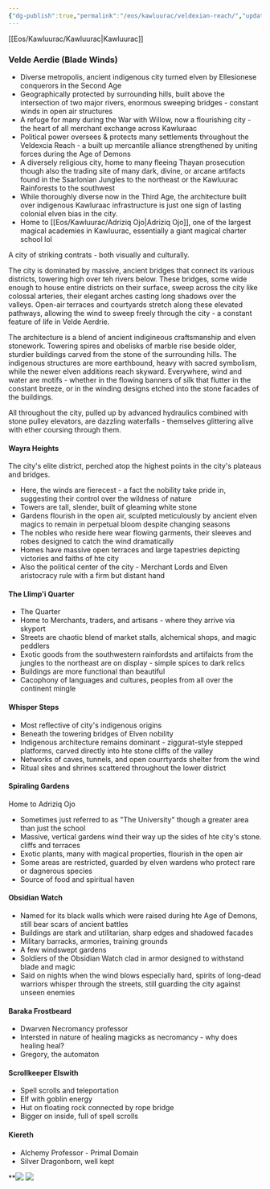 ```yaml
---
{"dg-publish":true,"permalink":"/eos/kawluurac/veldexian-reach/","updated":"2024-12-22T19:35:24.025-06:00"}
---
```


[[Eos/Kawluurac/Kawluurac\|Kawluurac]]
### Velde Aerdie (Blade Winds)

- Diverse metropolis, ancient indigenous city turned elven by Ellesionese conquerors in the Second Age 
- Geographically protected by surrounding hills, built above the intersection of two major rivers, enormous sweeping bridges - constant winds in open air structures
- A refuge for many during the War with Willow, now a flourishing city - the heart of all merchant exchange across Kawluraac
- Political power oversees & protects many settlements throughout the Veldexcia Reach - a built up mercantile alliance strengthened by uniting forces during the Age of Demons
- A diversely religious city, home to many fleeing Thayan prosecution though also the trading site of many dark, divine, or arcane artifacts found in the Ssarlonian Jungles to the northeast or the Kawluurac Rainforests to the southwest
- While thoroughly diverse now in the Third Age, the architecture built over indigenous Kawluraac infrastructure is just one sign of lasting colonial elven bias in the city.
- Home to [[Eos/Kawluurac/Adriziq Ojo\|Adriziq Ojo]], one of the largest magical academies in Kawluurac, essentially a giant magical charter school lol

A city of striking contrats - both visually and culturally. 

The city is dominated by massive, ancient bridges that connect its various districts, towering high over teh rivers below. These bridges, some wide enough to house entire districts on their surface, sweep across the city like colossal arteries, their elegant arches casting long shadows over the valleys. Open-air terraces and courtyards stretch along these elevated pathways, allowing the wind to sweep freely through the city - a constant feature of life in Velde Aerdrie. 

The architecture is a blend of ancient indigineous craftsmanship and elven stonework. Towering spires and obelisks of marble rise beside older, sturdier buildings carved from the stone of the surrounding hills. The indigenous structures are more earthbound, heavy with sacred symbolism, while the newer elven additions reach skyward. Everywhere, wind and water are motifs - whether in the flowing banners of silk that flutter in the constant breeze, or in the winding designs etched into the stone facades of the buildings. 

All throughout the city, pulled up by advanced hydraulics combined with stone pulley elevators, are dazzling waterfalls - themselves glittering alive with ether coursing through them. 

#### Wayra Heights

The city's elite district, perched atop the highest points in the city's plateaus and bridges.
- Here, the winds are fierecest - a fact the nobility take pride in, suggesting their control over the wildness of nature
- Towers are tall, slender, built of gleaming white stone
- Gardens flourish in the open air, sculpted meticulously by ancient elven magics to remain in perpetual bloom despite changing seasons
- The nobles who reside here wear flowing garments, their sleeves and robes designed to catch the wind dramatically
- Homes have massive open terraces and large tapestries depicting victories and faiths of hte city
- Also the political center of the city - Merchant Lords and Elven aristocracy rule with a firm but distant hand

#### The Llimp'i Quarter
- The Quarter
- Home to Merchants, traders, and artisans - where they arrive via skyport
- Streets are chaotic blend of market stalls, alchemical shops, and magic peddlers
- Exotic goods from the southwestern rainfordsts and artifaicts from the jungles to the northeast are on display - simple spices to dark relics
- Buildings are more functional than beautiful
- Cacophony of languages and cultures, peoples from all over the continent mingle

#### Whisper Steps

- Most reflective of city's indigenous origins
- Beneath the towering bridges of Elven nobility
- Indigenous architecture remains dominant - ziggurat-style stepped platforms, carved directly into hte stone cliffs of the valley
- Networks of caves, tunnels, and open courrtyards shelter from the wind
- Ritual sites and shrines scattered throughout the lower district

#### Spiraling Gardens
Home to Adriziq Ojo
- Sometimes just referred to as "The University" though a greater area than just the school
- Massive, vertical gardens wind their way up the sides of hte city's stone. cliffs and terraces
- Exotic plants, many with magical properties, flourish in the open air
- Some areas are restricted, guarded by elven wardens who protect rare or dagnerous species
- Source of food and spiritual haven

#### Obsidian Watch
- Named for its black walls which were raised during hte Age of Demons, still bear scars of ancient battles
- Buildings are stark and utilitarian, sharp edges and shadowed facades
- Military barracks, armories, training grounds
- A few windswept gardens
- Soldiers of the Obsidian Watch clad in armor designed to withstand blade and magic
- Said on nights when the wind blows especially hard, spirits of long-dead warriors whisper through the streets, still guarding the city against unseen enemies

#### Baraka Frostbeard
- Dwarven Necromancy professor
- Intersted in nature of healing magicks as necromancy - why does healing heal?
- Gregory, the automaton

#### Scrollkeeper Elswith
- Spell scrolls and teleportation
- Elf with goblin energy
- Hut on floating rock connected by rope bridge
- Bigger on inside, full of spell scrolls

#### Kiereth
- Alchemy Professor - Primal Domain
- Silver Dragonborn, well kept

**![](https://lh7-us.googleusercontent.com/IkGyiUM3RYZDzv5N4rBaZrIJTros6vGWXqfaaDnhBEF-P8_-vUI5ANc3s2GN4W5GURu0gwq4w3GgTDVCoYmnoVTaiUFFROXONB52WKzIPokl6ZzawBI8wqvo6nyTD7hDg5OKzE_A9OSetz4_pLouHw)
![](https://lh7-us.googleusercontent.com/IC6RbrEHtu4CsDvtAKnExpT_IT5RX7wi0ro_7jWiDk_LMWXAPS2Wb6HK2_mQugbZUzla8ceUJZJT4ZDQibm8GqOBg_iH2Xda3g79iAHFYc0vmVQHtQxsAXe8ES9ye-66YbmNLKi2WumQlSCYdzPXaA)
